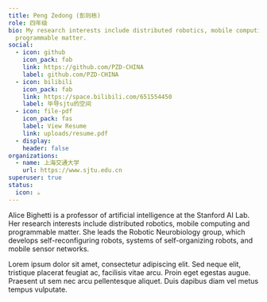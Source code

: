 ```yaml
---
title: Peng Zedong (彭则栋)
role: 四年级
bio: My research interests include distributed robotics, mobile computing and
  programmable matter.
social:
  - icon: github
    icon_pack: fab
    link: https://github.com/PZD-CHINA
    label: github.com/PZD-CHINA
  - icon: bilibili
    icon_pack: fab
    link: https://space.bilibili.com/651554450
    label: 毕导sjtu的空间
  - icon: file-pdf
    icon_pack: fas
    label: View Resume
    link: uploads/resume.pdf
  - display:
    header: false
organizations:
  - name: 上海交通大学
    url: https://www.sjtu.edu.cn
superuser: true
status:
  icon: ☕️
---
```


Alice Bighetti is a professor of artificial intelligence at the Stanford AI Lab. Her research interests include distributed robotics, mobile computing and programmable matter. She leads the Robotic Neurobiology group, which develops self-reconfiguring robots, systems of self-organizing robots, and mobile sensor networks.

Lorem ipsum dolor sit amet, consectetur adipiscing elit. Sed neque elit, tristique placerat feugiat ac, facilisis vitae arcu. Proin eget egestas augue. Praesent ut sem nec arcu pellentesque aliquet. Duis dapibus diam vel metus tempus vulputate.
